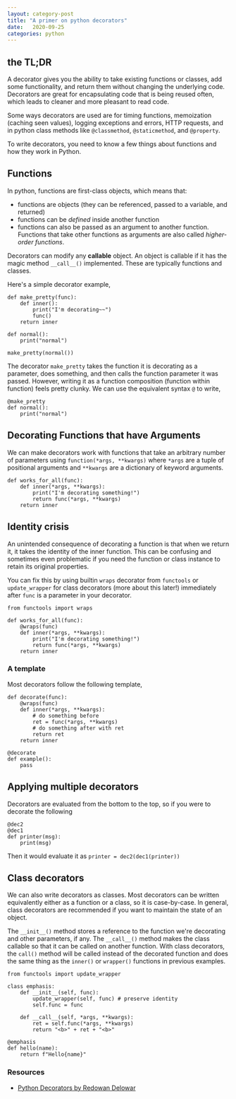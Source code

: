 ```yaml
---
layout: category-post
title: "A primer on python decorators"
date:   2020-09-25
categories: python
---
```


## the TL;DR
A decorator gives you the ability to take existing functions or classes, add some functionality, and return them without changing the underlying code. Decorators are great for encapsulating code that is being reused often, which leads to cleaner and more pleasant to read code.

Some ways decorators are used are for timing functions, memoization (caching seen values), logging exceptions and errors, HTTP requests, and in python class methods like `@classmethod`, `@staticmethod`, and `@property`.

To write decorators, you need to know a few things about functions and how they work in Python.

## Functions
In python, functions are first-class objects, which means that:
- functions are objects (they can be referenced, passed to a variable, and returned)
- functions can be *defined* inside another function
- functions can also be passed as an argument to another function. Functions that take other functions as arguments are also called *higher-order functions*. 

Decorators can modify any **callable** object. An object is callable if it has the magic method `__call__()` implemented. These are typically functions and classes. 

Here's a simple decorator example,

    def make_pretty(func):
        def inner():
            print("I'm decorating~~")
            func()
        return inner

    def normal():
        print("normal")
    
    make_pretty(normal())

The decorator `make_pretty` takes the function it is decorating as a parameter, does something, and then calls the function parameter it was passed. However, writing it as a function composition (function within function) feels pretty clunky. We can use the equivalent syntax `@` to write,
    
    @make_pretty
    def normal():
        print("normal")

## Decorating Functions that have Arguments
We can make decorators work with functions that take an arbitrary number of parameters using `function(*args, **kwargs)` where `*args` are a tuple of positional arguments and `**kwargs` are a dictionary of keyword arguments. 

    def works_for_all(func):
        def inner(*args, **kwargs):
            print("I'm decorating something!")
            return func(*args, **kwargs)
        return inner

## Identity crisis
An unintended consequence of decorating a function is that when we return it, it takes the identity of the inner function. This can be confusing and sometimes even problematic if you need the function or class instance to retain its original properties. 

You can fix this by using builtin `wraps` decorator from `functools` or `update_wrapper` for class decorators (more about this later!) immediately after `func` is a parameter in your decorator.

    from functools import wraps

    def works_for_all(func):
        @wraps(func)
        def inner(*args, **kwargs):
            print("I'm decorating something!")
            return func(*args, **kwargs)
        return inner

### A template 
Most decorators follow the following template,

    def decorate(func):
        @wraps(func)
        def inner(*args, **kwargs):
            # do something before
            ret = func(*args, **kwargs)
            # do something after with ret
            return ret
        return inner

    @decorate
    def example():
        pass

## Applying multiple decorators
Decorators are evaluated from the bottom to the top, so if you were to decorate the following
    
    @dec2
    @dec1
    def printer(msg):
        print(msg)

Then it would evaluate it as `printer = dec2(dec1(printer))`

## Class decorators
We can also write decorators as classes. Most decorators can be written equivalently either as a function or a class, so it is case-by-case. In general, class decorators are recommended if you want to maintain the state of an object.

The `__init__()` method stores a reference to the function we're decorating and other parameters, if any. The `__call__()` method makes the class callable so that it can be called on another function. With class decorators, the `call()` method will be called instead of the decorated function and does the same thing as the `inner()` or `wrapper()` functions in previous examples.

    from functools import update_wrapper

    class emphasis:
        def __init__(self, func):
            update_wrapper(self, func) # preserve identity
            self.func = func
        
        def __call__(self, *args, **kwargs):
            ret = self.func(*args, **kwargs)
            return "<b>" + ret + "<b>"

    @emphasis
    def hello(name):
        return f"Hello{name}"


### Resources
- [Python Decorators by Redowan Delowar](https://rednafi.github.io/digressions/python/2020/05/13/python-decorators.html)
